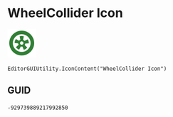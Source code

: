 # WheelCollider Icon
![](/img/WheelCollider%20Icon.png)

``` CSharp
EditorGUIUtility.IconContent("WheelCollider Icon")
```
## GUID
```
-929739889217992850
```
